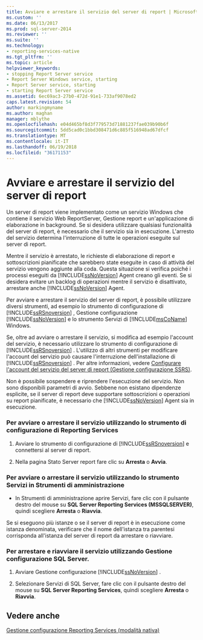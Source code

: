 ```yaml
---
title: Avviare e arrestare il servizio del server di report | Microsoft Docs
ms.custom: ''
ms.date: 06/13/2017
ms.prod: sql-server-2014
ms.reviewer: ''
ms.suite: ''
ms.technology:
- reporting-services-native
ms.tgt_pltfrm: ''
ms.topic: article
helpviewer_keywords:
- stopping Report Server service
- Report Server Windows service, starting
- Report Server service, starting
- starting Report Server service
ms.assetid: 6ec69ac3-27b0-472d-91e1-733af9078ed2
caps.latest.revision: 54
author: markingmyname
ms.author: maghan
manager: mblythe
ms.openlocfilehash: e04d465bf8d3f779573d71881237fae039b90b6f
ms.sourcegitcommit: 5dd5cad0c1bbd308471d6c885f516948ad67dfcf
ms.translationtype: MT
ms.contentlocale: it-IT
ms.lasthandoff: 06/19/2018
ms.locfileid: "36171153"
---
```

# <a name="start-and-stop-the-report-server-service"></a>Avviare e arrestare il servizio del server di report
  Un server di report viene implementato come un servizio Windows che contiene il servizio Web ReportServer, Gestione report e un'applicazione di elaborazione in background. Se si desidera utilizzare qualsiasi funzionalità del server di report, è necessario che il servizio sia in esecuzione. L'arresto del servizio determina l'interruzione di tutte le operazioni eseguite sul server di report.  
  
 Mentre il servizio è arrestato, le richieste di elaborazione di report e sottoscrizioni pianificate che sarebbero state eseguite in caso di attività del servizio vengono aggiunte alla coda. Questa situazione si verifica poiché i processi eseguiti da [!INCLUDE[ssNoVersion](../../includes/ssnoversion-md.md)] Agent creano gli eventi. Se si desidera evitare un backlog di operazioni mentre il servizio è disattivato, arrestare anche [!INCLUDE[ssNoVersion](../../includes/ssnoversion-md.md)] Agent.  
  
 Per avviare e arrestare il servizio del server di report, è possibile utilizzare diversi strumenti, ad esempio lo strumento di configurazione di [!INCLUDE[ssRSnoversion](../../includes/ssrsnoversion-md.md)] , Gestione configurazione [!INCLUDE[ssNoVersion](../../includes/ssnoversion-md.md)] e lo strumento Servizi di [!INCLUDE[msCoName](../../includes/msconame-md.md)] Windows.  
  
 Se, oltre ad avviare o arrestare il servizio, si modifica ad esempio l'account del servizio, è necessario utilizzare lo strumento di configurazione di [!INCLUDE[ssRSnoversion](../../includes/ssrsnoversion-md.md)] . L'utilizzo di altri strumenti per modificare l'account del servizio può causare l'interruzione dell'installazione di [!INCLUDE[ssRSnoversion](../../includes/ssrsnoversion-md.md)] . Per altre informazioni, vedere [Configurare l'account del servizio del server di report &#40;Gestione configurazione SSRS&#41;](../install-windows/configure-the-report-server-service-account-ssrs-configuration-manager.md).  
  
 Non è possibile sospendere e riprendere l'esecuzione del servizio. Non sono disponibili parametri di avvio. Sebbene non esistano dipendenze esplicite, se il server di report deve supportare sottoscrizioni o operazioni su report pianificate, è necessario che [!INCLUDE[ssNoVersion](../../includes/ssnoversion-md.md)] Agent sia in esecuzione.  
  
### <a name="to-start-or-stop-the-service-using-the-reporting-services-configuration-tool"></a>Per avviare o arrestare il servizio utilizzando lo strumento di configurazione di Reporting Services  
  
1.  Avviare lo strumento di configurazione di [!INCLUDE[ssRSnoversion](../../includes/ssrsnoversion-md.md)] e connettersi al server di report.  
  
2.  Nella pagina Stato Server report fare clic su **Arresta** o **Avvia**.  
  
### <a name="to-start-or-stop-the-service-using-services-in-administrative-tools"></a>Per avviare o arrestare il servizio utilizzando lo strumento Servizi in Strumenti di amministrazione  
  
-   In Strumenti di amministrazione aprire Servizi, fare clic con il pulsante destro del mouse su **SQL Server Reporting Services (MSSQLSERVER)**, quindi scegliere **Arresta** o **Riavvia**.  
  
 Se si eseguono più istanze o se il server di report è in esecuzione come istanza denominata, verificare che il nome dell'istanza tra parentesi corrisponda all'istanza del server di report da arrestare o riavviare.  
  
### <a name="to-start-or-stop-the-service-using-sql-server-configuration-manager"></a>Per arrestare e riavviare il servizio utilizzando Gestione configurazione SQL Server.  
  
1.  Avviare Gestione configurazione [!INCLUDE[ssNoVersion](../../includes/ssnoversion-md.md)] .  
  
2.  Selezionare Servizi di SQL Server, fare clic con il pulsante destro del mouse su **SQL Server Reporting Services**, quindi scegliere **Arresta** o **Riavvia**.  
  
## <a name="see-also"></a>Vedere anche  
 [Gestione configurazione Reporting Services &#40;modalità nativa&#41;](../../sql-server/install/reporting-services-configuration-manager-native-mode.md)  
  
  